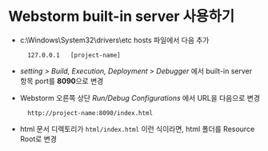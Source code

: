 # Webstorm built-in server 사용하기

- c:\Windows\System32\drivers\etc hosts 파일에서 다음 추가

        127.0.0.1	[project-name]


- _setting > Build, Execution, Deployment > Debugger_ 에서 built-in server 항목 port를 **8090**으로 변경


- Webstorm 오른쪽 상단 _Run/Debug Configurations_ 에서 URL을 다음으로 변경

        http://project-name:8090/index.html
        

- html 문서 디렉토리가 `html/index.html` 이런 식이라면, html 폴더를 Resource Root로 변경
        